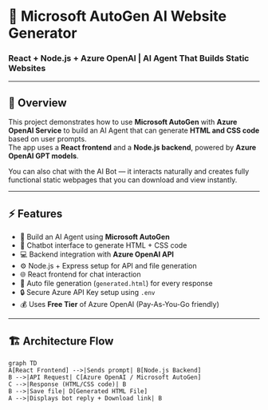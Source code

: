 # 🧠 Microsoft AutoGen AI Website Generator

### React + Node.js + Azure OpenAI | AI Agent That Builds Static Websites

---

## 📘 Overview

This project demonstrates how to use **Microsoft AutoGen** with **Azure OpenAI Service** to build an AI Agent that can generate **HTML and CSS code** based on user prompts.  
The app uses a **React frontend** and a **Node.js backend**, powered by **Azure OpenAI GPT models**.

You can also chat with the AI Bot — it interacts naturally and creates fully functional static webpages that you can download and view instantly.

---

## ⚡ Features

- 🤖 Build an AI Agent using **Microsoft AutoGen**
- 💬 Chatbot interface to generate HTML + CSS code
- 💻 Backend integration with **Azure OpenAI API**
- ⚙️ Node.js + Express setup for API and file generation
- 🌐 React frontend for chat interaction
- 🧱 Auto file generation (`generated.html`) for every response
- 🔒 Secure Azure API Key setup using `.env`
- 💰 Uses **Free Tier** of Azure OpenAI (Pay-As-You-Go friendly)

---

## 🏗️ Architecture Flow

```mermaid
graph TD
A[React Frontend] -->|Sends prompt| B[Node.js Backend]
B -->|API Request| C[Azure OpenAI / Microsoft AutoGen]
C -->|Response (HTML/CSS code)| B
B -->|Save file| D[Generated HTML File]
A -->|Displays bot reply + Download link| B
```
